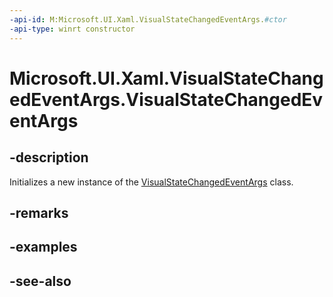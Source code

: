 ```yaml
---
-api-id: M:Microsoft.UI.Xaml.VisualStateChangedEventArgs.#ctor
-api-type: winrt constructor
---
```


<!-- Method syntax
public VisualStateChangedEventArgs()
-->

# Microsoft.UI.Xaml.VisualStateChangedEventArgs.VisualStateChangedEventArgs

## -description
Initializes a new instance of the [VisualStateChangedEventArgs](visualstatechangedeventargs.md) class.

## -remarks

## -examples

## -see-also
